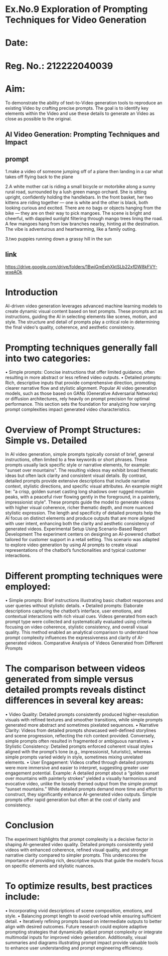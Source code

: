 # Ex.No.9 Exploration of Prompting Techniques for Video Generation

# Date:
# Reg. No.: 212222040039

# Aim:
To demonstrate the ability of text-to-Video generation tools to reproduce an existing Video by crafting precise prompts. The goal is to identify key elements within the Video and use these details to generate an Video as close as possible to the original.

## AI Video Generation: Prompting Techniques and Impact

## prompt 

1.make a video of someone jumping off of a plane then landing in a car what takes off flying back to the plane

2.A white mother cat is riding a small bicycle or motorbike along a sunny rural road, surrounded by a lush green mango orchard. She is sitting upright, confidently holding the handlebars. In the front basket, her two kittens are riding together — one is white and the other is black, both looking curious and excited. There are no bags or objects hanging from the bike — they are on their way to pick mangoes. The scene is bright and cheerful, with dappled sunlight filtering through mango trees lining the road. A few mangoes hang from low branches nearby, hinting at the destination. The vibe is adventurous and heartwarming, like a family outing.

3.two puppies running down a grassy hill in the sun
## link
 https://drive.google.com/drive/folders/1BwiGmEehXktSLb22xfDW8kFVY-wxeAOk
# Introduction
AI-driven video generation leverages advanced machine learning models to create dynamic visual content based on text prompts. These prompts act as instructions, guiding the AI in selecting elements like scenes, motion, and style. The structure and detail of prompts play a critical role in determining the final video's quality, coherence, and aesthetic consistency.
# Prompting techniques generally fall into two categories:
• Simple prompts: Concise instructions that offer limited guidance, often resulting in more abstract or less refined video outputs.
• Detailed prompts: Rich, descriptive inputs that provide comprehensive direction, promoting clearer narrative flow and stylistic alignment.
Popular AI video generation models, such as those based on GANs (Generative Adversarial Networks) or diffusion architectures, rely heavily on prompt precision for optimal performance. This section sets the foundation for analyzing how varying prompt complexities impact generated video characteristics.
# Overview of Prompt Structures: Simple vs. Detailed
In AI video generation, simple prompts typically consist of brief, general instructions, often limited to a few keywords or short phrases. These prompts usually lack specific style or narrative elements, for example: "sunset over mountains". The resulting videos may exhibit broad thematic ideas but often lack clarity and consistent visual details.
By contrast, detailed prompts provide extensive descriptions that include narrative context, stylistic directions, and specific visual attributes. An example might be: "a crisp, golden sunset casting long shadows over rugged mountain peaks, with a peaceful river flowing gently in the foreground, in a painterly, impressionist style". These prompts guide the model to generate videos with higher visual coherence, richer thematic depth, and more nuanced stylistic expression.
The length and specificity of detailed prompts help the AI focus on distinct elements and produce outputs that are more aligned with user intent, enhancing both the clarity and aesthetic consistency of generated videos.
Experimental Setup Using Scenario-Based Report Development
The experiment centers on designing an AI-powered chatbot tailored for customer support in a retail setting. This scenario was adapted to explore video generation by using AI prompts to create visual representations of the chatbot’s functionalities and typical customer interactions.
# Different prompting techniques were employed:
• Simple prompts: Brief instructions illustrating basic chatbot responses and user queries without stylistic details.
• Detailed prompts: Elaborate descriptions capturing the chatbot’s interface, user emotions, and contextual interactions with rich visual cues.
Videos generated from each prompt type were collected and systematically evaluated using criteria focusing on video coherence, stylistic consistency, and overall visual quality. This method enabled an analytical comparison to understand how prompt complexity influences the expressiveness and clarity of AI-generated videos.
Comparative Analysis of Videos Generated from Different Prompts
# The comparison between videos generated from simple versus detailed prompts reveals distinct differences in several key areas:
• Video Quality: Detailed prompts consistently produced higher-resolution visuals with refined textures and smoother transitions, while simple prompts generated more abstract and sometimes pixelated sequences.
• Narrative Clarity: Videos from detailed prompts showcased well-defined storylines and scene progression, reflecting the rich context provided. Conversely, simple prompts often resulted in fragmented or ambiguous narratives.
• Stylistic Consistency: Detailed prompts enforced coherent visual styles aligned with the prompt’s tone (e.g., impressionist, futuristic), whereas simple prompts varied widely in style, sometimes mixing unrelated elements.
• User Engagement: Videos crafted through detailed prompts were more immersive and easier to interpret, suggesting greater user engagement potential.
Example: A detailed prompt about a “golden sunset over mountains with painterly strokes” yielded a visually harmonious and evocative video, unlike the loosely themed output from the simple prompt “sunset mountains.”
While detailed prompts demand more time and effort to construct, they significantly enhance AI-generated video outputs. Simple prompts offer rapid generation but often at the cost of clarity and consistency.
# Conclusion
The experiment highlights that prompt complexity is a decisive factor in shaping AI-generated video quality. Detailed prompts consistently yield videos with enhanced coherence, refined visual quality, and stronger narrative clarity compared to simpler prompts. This underscores the importance of providing rich, descriptive inputs that guide the model’s focus on specific elements and stylistic nuances.
# To optimize results, best practices include:
• Incorporating vivid descriptions of scene composition, emotions, and style.
• Balancing prompt length to avoid overload while ensuring sufficient detail.
• Iteratively refining prompts based on intermediate outputs to better align with desired outcomes.
Future research could explore adaptive prompting strategies that dynamically adjust prompt complexity or integrate multimodal inputs for improved video generation. Additionally, visual summaries and diagrams illustrating prompt impact provide valuable tools to enhance user understanding and prompt engineering efficiency.

